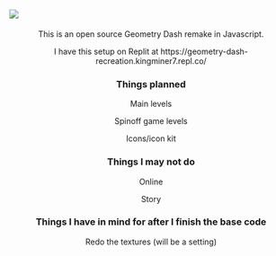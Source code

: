 # <img align="center" src="https://geometry-dash-recreation.kingminer7.repl.co/assets/logo.png">
<p align="center">This is an open source Geometry Dash remake in Javascript.</p>
<p align="center">I have this setup on Replit at https://geometry-dash-recreation.kingminer7.repl.co/</p>

<h3 align="center">Things planned</h3>
<p align="center">Main levels</p>
<p align="center">Spinoff game levels</p>
<p align="center">Icons/icon kit</p>

<h3 align="center">Things I may not do</h3>
<p align="center">Online</p>
<p align="center">Story</p>

<h3 align="center">Things I have in mind for after I finish the base code</h3>
<p align="center">Redo the textures (will be a setting)</p>
